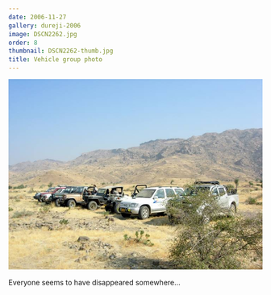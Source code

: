 ```yaml
---
date: 2006-11-27
gallery: dureji-2006
image: DSCN2262.jpg
order: 8
thumbnail: DSCN2262-thumb.jpg
title: Vehicle group photo
---
```


![Vehicle group photo](./DSCN2262.jpg)

Everyone seems to have disappeared somewhere...